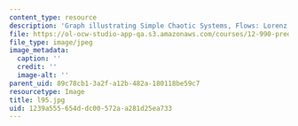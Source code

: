 ```yaml
---
content_type: resource
description: 'Graph illustrating Simple Chaotic Systems, Flows: Lorenz 95'
file: https://ol-ocw-studio-app-qa.s3.amazonaws.com/courses/12-990-prediction-and-predictability-in-the-atmosphere-and-oceans-spring-2003/1239a555654ddc00572aa281d25ea733_l95.jpg
file_type: image/jpeg
image_metadata:
  caption: ''
  credit: ''
  image-alt: ''
parent_uid: 89c78cb1-3a2f-a12b-482a-180118be59c7
resourcetype: Image
title: l95.jpg
uid: 1239a555-654d-dc00-572a-a281d25ea733
---
```

